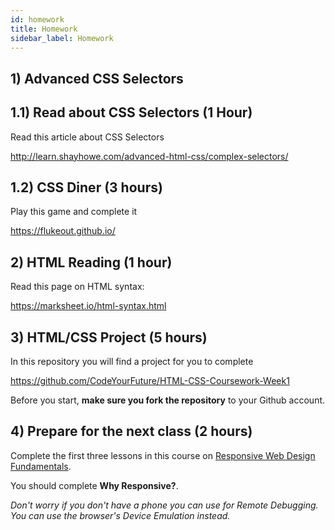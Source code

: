 ```yaml
---
id: homework
title: Homework
sidebar_label: Homework
---
```


## 1) Advanced CSS Selectors

## 1.1) Read about CSS Selectors (1 Hour)

Read this article about CSS Selectors

http://learn.shayhowe.com/advanced-html-css/complex-selectors/

## 1.2) CSS Diner (3 hours)

Play this game and complete it

https://flukeout.github.io/

## 2) HTML Reading (1 hour)

Read this page on HTML syntax:

https://marksheet.io/html-syntax.html

## 3) HTML/CSS Project (5 hours)

In this repository you will find a project for you to complete

https://github.com/CodeYourFuture/HTML-CSS-Coursework-Week1

Before you start, **make sure you fork the repository** to your Github account.

## 4) Prepare for the next class (2 hours)

Complete the first three lessons in this course on [Responsive Web Design Fundamentals](https://www.udacity.com/course/responsive-web-design-fundamentals--ud893).

You should complete **Why Responsive?**.

_Don't worry if you don't have a phone you can use for Remote Debugging. You can use the browser's Device Emulation instead._
